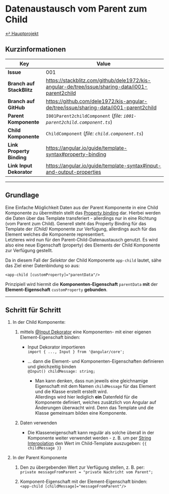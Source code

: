 # Datenaustausch vom Parent zum Child

[↩ Hauptprojekt](https://github.com/dele1972/kis-angular-de#keep-it-simple-angular-de)

## Kurzinformationen

Key | Value
--- | ---
**Issue** | 001
**Branch auf StackBlitz** | <https://stackblitz.com/github/dele1972/kis-angular-de/tree/issue/sharing-data/i001-parent2child>
**Branch auf GitHub** | <https://github.com/dele1972/kis-angular-de/tree/issue/sharing-data/i001-parent2child>
**Parent Komponente** | `I001Parent2childComponent` (_file: `i001-parent2child.component.ts`_)
**Child Komponente** | `ChildComponent` (_file: `child.component.ts`_)
**Link Property Binding** | <https://angular.io/guide/template-syntax#property-binding>
**Link Input Dekorator** | <https://angular.io/guide/template-syntax#input-and-output-properties>

---

## Grundlage

Eine Einfache Möglichkeit Daten aus der Parent Komponente in eine Child Komponente zu übermitteln stellt das
[Property binding](https://angular.io/guide/template-syntax#property-binding) dar. Hierbei werden die Daten über das Template transferiert - allerdings nur in eine Richtung (vom Parent zum Child). Generell steht das Property Binding für das Template der _(Child)_ Komponente zur Verfügung, allerdings auch für das Element welches die Komponente representiert.  
Letzteres wird nun für den Parent-Child-Datenaustausch genutzt. Es wird also eine neue Eigenschaft (property) des Elements der Child Komponente zur Verfügung gestellt.  

Da in diesem Fall der _Selektor_ der Child Komponente `app-child` lautet, sähe das Ziel einer Datenbindung so aus:

    <app-child [customProperty]="parentData"/>

Prinzipiell wird hiermit die **Komponenten-Eigenschaft** `parentData` **mit** der **Element-Eigenschaft** `customProperty` **gebunden**.

---

## Schritt für Schritt

1. In der Child Komponente:  

   1. mittels [@Input Dekorator](https://angular.io/guide/template-syntax#input-and-output-properties) eine Komponenten- mit einer eigenen Element-Eigenschaft binden:

      * Input Dekorator importieren  
       `import { ..., Input } from '@angular/core';`

      * ... dann die Element- und Komponenten-Eigenschaften definieren und gleichzeitig binden  
      `@Input() childMessage: string;`  

        * Man kann denken, dass nun jeweils eine gleichnamige Eigenschaft mit dem Namen `childMessage` für das Element und die Klasse erstellt erstellt wird.  
        Allerdings wird hier lediglich **ein** Datenfeld für die Komponente definiert, welches zusätzlich von Angular auf Änderungen überwacht wird. Denn das Template und die Klasse gemeinsam bilden eine Komponente.

   1. Daten verwenden
      * Die Klasseneigenschaft kann regulär als solche überall in der Komponente weiter verwendet werden - z. B. um per [String Interpolation](https://angular.io/guide/displaying-data#interpolation) den Wert im Child-Template auszugeben:   `{{ childMessage }}`

1. In der Parent Komponente

    1. Den zu übergebenden Wert zur Verfügung stellen, z. B. per:  
       `private messageFromParent = "private Nachricht vom Parent";`

    1. Komponent-Eigenschaft mit der Element-Eigenschaft binden:  
    `<app-child [childMessage]="messageFromParent"/>`

